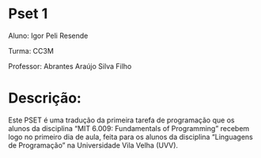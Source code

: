 # Pset 1
Aluno: Igor Peli Resende

Turma: CC3M

Professor: Abrantes Araújo Silva Filho

# Descrição:
Este PSET é uma tradução da primeira tarefa de programação que os alunos da
disciplina “MIT 6.009: Fundamentals of Programming” recebem logo no primeiro
dia de aula, feita para os alunos da disciplina “Linguagens de Programação” na
Universidade Vila Velha (UVV).
